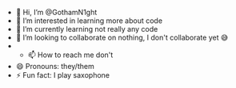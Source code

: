 - 👋 Hi, I’m @GothamN1ght
- 👀 I’m interested in learning more about code
- 🌱 I’m currently learning not really any code
- 💞️ I’m looking to collaborate on nothing, I don't collaborate yet 😅
- - 📫 How to reach me don't
- 😄 Pronouns: they/them
- ⚡ Fun fact: I play saxophone

<!---
GothamN1ght/GothamN1ght is a ✨ special ✨ repository because its `README.md` (this file) appears on your GitHub profile.
You can click the Preview link to take a look at your changes.
--->
